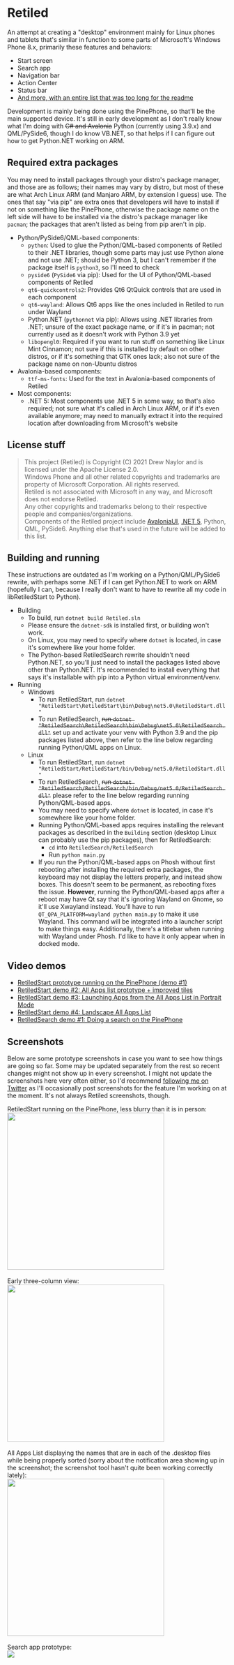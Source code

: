 # Retiled

An attempt at creating a "desktop" environment mainly for Linux phones and tablets that's similar in function to some parts of Microsoft's Windows Phone 8.x, primarily these features and behaviors:
- Start screen
- Search app
- Navigation bar
- Action Center
- Status bar
- [And more, with an entire list that was too long for the readme](/docs/eventual-feature-and-behavior-list.md)

Development is mainly being done using the PinePhone, so that'll be the main supported device. It's still in early development as I don't really know what I'm doing with ~~C# and Avalonia~~ Python (currently using 3.9.x) and QML/PySide6, though I do know VB.NET, so that helps if I can figure out how to get Python.NET working on ARM.

## Required extra packages

You may need to install packages through your distro's package manager, and those are as follows; their names may vary by distro, but most of these are what Arch Linux ARM (and Manjaro ARM, by extension I guess) use. The ones that say "via pip" are extra ones that developers will have to install if not on something like the PinePhone, otherwise the package name on the left side will have to be installed via the distro's package manager like `pacman`; the packages that aren't listed as being from pip aren't in pip.
- Python/PySide6/QML-based components:
  - `python`: Used to glue the Python/QML-based components of Retiled to their .NET libraries, though some parts may just use Python alone and not use .NET; should be Python 3, but I can't remember if the package itself is `python3`, so I'll need to check
  - `pyside6` (`PySide6` via pip): Used for the UI of Python/QML-based components of Retiled
  - `qt6-quickcontrols2`: Provides Qt6 QtQuick controls that are used in each component
  - `qt6-wayland`: Allows Qt6 apps like the ones included in Retiled to run under Wayland
  - Python.NET (`pythonnet` via pip): Allows using .NET libraries from .NET; unsure of the exact package name, or if it's in pacman; not currently used as it doesn't work with Python 3.9 yet
  - `libopengl0`: Required if you want to run stuff on something like Linux Mint Cinnamon; not sure if this is installed by default on other distros, or if it's something that GTK ones lack; also not sure of the package name on non-Ubuntu distros
- Avalonia-based components:
  - `ttf-ms-fonts`: Used for the text in Avalonia-based components of Retiled
- Most components:
  - .NET 5: Most components use .NET 5 in some way, so that's also required; not sure what it's called in Arch Linux ARM, or if it's even available anymore; may need to manually extract it into the required location after downloading from Microsoft's website

## License stuff

>This project (Retiled) is Copyright (C) 2021 Drew Naylor and is licensed under the Apache License 2.0.<br>
Windows Phone and all other related copyrights and trademarks are property of Microsoft Corporation. All rights reserved.<br>
Retiled is not associated with Microsoft in any way, and Microsoft does not endorse Retiled.<br>
Any other copyrights and trademarks belong to their respective people and companies/organizations.<br>
Components of the Retiled project include [AvaloniaUI](https://avaloniaui.net/), [.NET 5](https://docs.microsoft.com/en-us/dotnet/core/dotnet-five), Python, QML, PySide6. Anything else that's used in the future will be added to this list.

## Building and running

These instructions are outdated as I'm working on a Python/QML/PySide6 rewrite, with perhaps some .NET if I can get Python.NET to work on ARM (hopefully I can, because I really don't want to have to rewrite all my code in libRetiledStart to Python).

- Building
  - To build, run `dotnet build Retiled.sln`
  - Please ensure the `dotnet-sdk` is installed first, or building won't work.
  - On Linux, you may need to specify where `dotnet` is located, in case it's somewhere like your home folder.
  - The Python-based RetiledSearch rewrite shouldn't need Python.NET, so you'll just need to install the packages listed above other than Python.NET. It's recommended to install everything that says it's installable with pip into a Python virtual environment/venv.
- Running
  - Windows
    - To run RetiledStart, run `dotnet "RetiledStart\RetiledStart\bin\Debug\net5.0\RetiledStart.dll"`
    - To run RetiledSearch, ~~run `dotnet "RetiledSearch\RetiledSearch\bin\Debug\net5.0\RetiledSearch.dll"`~~ set up and activate your venv with Python 3.9 and the pip packages listed above, then refer to the line below regarding running Python/QML apps on Linux.
  - Linux
    - To run RetiledStart, run `dotnet "RetiledStart/RetiledStart/bin/Debug/net5.0/RetiledStart.dll"`
    - To run RetiledSearch, ~~run `dotnet "RetiledSearch/RetiledSearch/bin/Debug/net5.0/RetiledSearch.dll"`~~ please refer to the line below regarding running Python/QML-based apps.
    - You may need to specify where `dotnet` is located, in case it's somewhere like your home folder.
    - Running Python/QML-based apps requires installing the relevant packages as described in the `Building` section (desktop Linux can probably use the pip packages), then for RetiledSearch:
      - `cd` into `RetiledSearch/RetiledSearch`
      - Run `python main.py`
    - If you run the Python/QML-based apps on Phosh without first rebooting after installing the required extra packages, the keyboard may not display the letters properly, and instead show boxes. This doesn't seem to be permanent, as rebooting fixes the issue. **However**, running the Python/QML-based apps after a reboot may have Qt say that it's ignoring Wayland on Gnome, so it'll use Xwayland instead. You'll have to run `QT_QPA_PLATFORM=wayland python main.py` to make it use Wayland. This command will be integrated into a launcher script to make things easy. Additionally, there's a titlebar when running with Wayland under Phosh. I'd like to have it only appear when in docked mode.

## Video demos

- [RetiledStart prototype running on the PinePhone (demo #1)](https://youtu.be/NpUnrb1wC_8)
- [RetiledStart demo #2: All Apps list prototype + improved tiles](https://youtu.be/GVt1WAN-w04)
- [RetiledStart demo #3: Launching Apps from the All Apps List in Portrait Mode](https://youtu.be/VHvdnHaz9G8)
- [RetiledStart demo #4: Landscape All Apps List](https://youtu.be/FGZ3E5nqb0s)
- [RetiledSearch demo #1: Doing a search on the PinePhone](https://youtu.be/SEua4VDVxM8)

## Screenshots
Below are some prototype screenshots in case you want to see how things are going so far. Some may be updated separately from the rest so recent changes might not show up in every screenshot. I might not update the screenshots here very often either, so I'd recommend [following me on Twitter](https://twitter.com/DrewTNaylor) as I'll occasionally post screenshots for the feature I'm working on at the moment. It's not always Retiled screenshots, though.

RetiledStart running on the PinePhone, less blurry than it is in person:<br>
<img src="/docs/images/retiledstart-running-on-pinephone.png" width="360"><br>
<br>
Early three-column view:<br>
<img src="/docs/images/retiledstart-tiles-that-look-like-wp.png" width="360"><br>
<br>
All Apps List displaying the names that are in each of the .desktop files while being properly sorted (sorry about the notification area showing up in the screenshot; the screenshot tool hasn't quite been working correctly lately):<br>
<img src="/docs/images/retiledstart-allappslist-with-names-and-sorted.png" width="360"><br>
<br>
Search app prototype:<br>
![](/docs/images/search-prototype.png?raw=true)<br>

